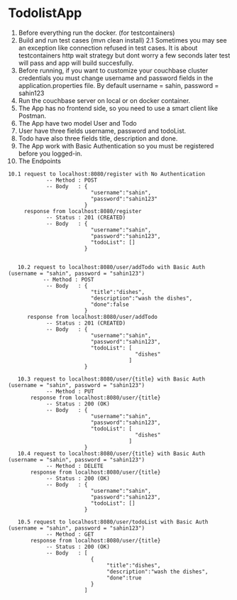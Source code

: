 # TodolistApp

1. Before everything run the docker. (for testcontainers)
2. Build and run test cases (mvn clean install)
   2.1 Sometimes you may see an exception like connection refused in test cases. 
       It is about testcontainers http wait strategy but dont worry a few seconds later test will pass and app will build succesfully.
3. Before running, if you want to customize your couchbase cluster credentials
   you must change username and password fields in the application.properties file.
   By default username = sahin, password = sahin123
4. Run the couchbase server on local or on docker container.
5. The App has no frontend side, so you need to use a smart client like Postman.
6. The App have two model User and Todo
7. User have three fields username, password and todoList.
8. Todo have also three fields title, description and done.
9. The App work with Basic Authentication so you must be registered before you logged-in.
10. The Endpoints
  ``` 
  10.1 request to localhost:8080/register with No Authentication
              -- Method : POST
              -- Body   : {
                            "username":"sahin",
                            "password":"sahin123"
                          }
       response from localhost:8080/register
              -- Status : 201 (CREATED)
              -- Body   : {
                            "username":"sahin",
                            "password":"sahin123",
                            "todoList": []
                          }
                        
                        
     10.2 request to localhost:8080/user/addTodo with Basic Auth (username = "sahin", password = "sahin123")
             -- Method : POST
              -- Body   : {
                            "title":"dishes",
                            "description":"wash the dishes",
                            "done":false
                          }    
        response from localhost:8080/user/addTodo
              -- Status : 201 (CREATED)
              -- Body   : {
                            "username":"sahin",
                            "password":"sahin123",
                            "todoList": [
                                          "dishes"
                                        ]
                          }
                        
     10.3 request to localhost:8080/user/{title} with Basic Auth (username = "sahin", password = "sahin123")
              -- Method : PUT
         response from localhost:8080/user/{title}
              -- Status : 200 (OK)
              -- Body   : {
                            "username":"sahin",
                            "password":"sahin123",
                            "todoList": [
                                          "dishes"
                                        ]
                          }
     10.4 request to localhost:8080/user/{title} with Basic Auth (username = "sahin", password = "sahin123")
              -- Method : DELETE
         response from localhost:8080/user/{title}
              -- Status : 200 (OK)
              -- Body   : {
                            "username":"sahin",
                            "password":"sahin123",
                            "todoList": []
                          }
                          
     10.5 request to localhost:8080/user/todoList with Basic Auth (username = "sahin", password = "sahin123")
              -- Method : GET
         response from localhost:8080/user/{title}
              -- Status : 200 (OK)
              -- Body   : [
                            {
                                 "title":"dishes",
                                 "description":"wash the dishes",
                                 "done":true
                            }
                          ]
                          
                         
